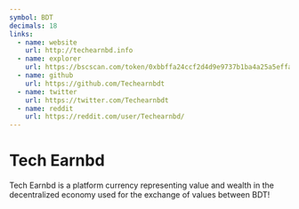 ```yaml
---
symbol: BDT
decimals: 18
links:
  - name: website
    url: http://techearnbd.info
  - name: explorer
    url: https://bscscan.com/token/0xbbffa24ccf2d4d9e9737b1ba4a25a5effa71451e
  - name: github
    url: https://github.com/Techearnbdt
  - name: twitter
    url: https://twitter.com/Techearnbdt
  - name: reddit
    url: https://reddit.com/user/Techearnbd/
---
```


# Tech Earnbd

Tech Earnbd is a platform currency representing value and wealth in the decentralized economy used for the exchange of values between BDT!
